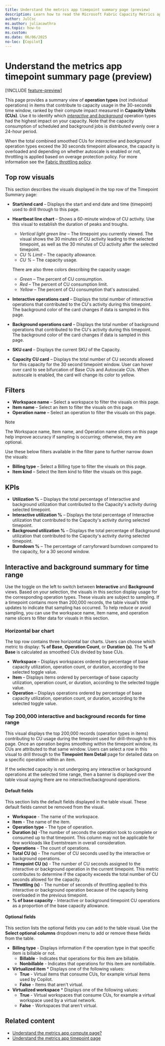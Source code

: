 ```yaml
---
title: Understand the metrics app timepoint summary page (preview)
description: Learn how to read the Microsoft Fabric Capacity Metrics app's Timepoint Summary page.
author: JulCsc
ms.author: juliacawthra
ms.topic: how-to
ms.custom:
ms.date: 06/06/2025
no-loc: [Copilot]
---
```


# Understand the metrics app timepoint summary page (preview)

[!INCLUDE [feature-preview](../includes/feature-preview-note.md)]

This page provides a summary view of **operation types** (not individual operations) in items that contribute to capacity usage in the 30-seconds time window, ranked by their compute impact measured in **Capacity Units (CUs)**. Use it to identify which [*interactive* and *background*](fabric-operations.md#interactive-and-background-operations) operation types had the highest impact on your capacity. Note that the capacity consumption of scheduled and background jobs is distributed evenly over a 24-hour period.

When the total combined smoothed CUs for *interactive* and *background* operation types exceed the 30 seconds timepoint allowance, the capacity is overloaded and depending on whether autoscale is enabled or not, throttling is  applied based on overage protection policy. For more  information see the [Fabric throttling policy](throttling.md).

## Top row visuals

This section describes the visuals displayed in the top row of the Timepoint Summary page:

* **Start/end card** – Displays the start and end date and time (timepoint) used to drill through to this page.
* **Heartbeat line chart** – Shows a 60-minute window of CU activity. Use this visual to establish the duration of peaks and troughs.
  * *Vertical light green line* – The timepoint you currently viewed. The visual shows the 30 minutes of CU activity leading to the selected timepoint, as well as the 30 minutes of CU activity after the selected timepoint.
  * *CU % Limit* – The capacity allowance.
  * *CU %* – The capacity usage.

  There are also three colors describing the capacity usage:

  * *Green* – The percent of CU consumption.
  * *Red* – The percent of CU consumption limit.
  * *Yellow* – The percent of CU consumption that's autoscaled.
* **Interactive operations card** – Displays the total number of interactive operations that contributed to the CU's activity during this timepoint. The background color of the card changes if data is sampled in this page.
* **Background operations card** – Displays the total number of background operations that contributed to the CU's activity during this timepoint. The background color of the card changes if data is sampled in this page.
* **SKU card** – Displays the current SKU of the Capacity.
* **Capacity CU card** – Displays the total number of CU seconds allowed for this capacity for the 30 second timepoint window. User can hover over card to see bifurcation of Base CUs and Autoscale CUs. When autoscale is enabled, the card will change its color to yellow.

## Filters

* **Workspace name** – Select a workspace to filter the visuals on this page.
* **Item name** – Select an item to filter the visuals on this page.
* **Operation name** – Select an operation to filter the visuals on this page.

> [!NOTE]
> The Workspace name, Item name, and Operation name slicers on this page help improve accuracy if sampling is occurring; otherwise, they are optional.

Use these below filters available in the filter pane to further narrow down the visuals:

* **Billing type** – Select a Billing type to filter the visuals on this page.
* **Item kind** – Select the Item kind to filter the visuals on this page.

## KPIs

* **Utilization %** – Displays the total percentage of Interactive and background utilization that contributed to the Capacity's activity during selected timepoint.
* **Interactive utilization %** – Displays the total percentage of Interactive utilization that contributed to the Capacity's activity during selected timepoint.
* **Background utilization %** – Displays the total percentage of Background utilization that contributed to the Capacity's activity during selected timepoint.
* **Burndown %** – The percentage of carryforward burndown compared to the capacity, for a 30 second window.

## Interactive and background summary for time range

Use the toggle on the left to switch between **Interactive** and **Background** views. Based on your selection, the visuals in this section display usage for the corresponding operation types. These visuals are subject to sampling. If a timepoint contains more than 200,000 records, the table visual’s title updates to indicate that sampling has occurred. To help reduce or avoid sampling, you can use the workspace name, item name, and operation name slicers to filter data for visuals in this section.

### Horizontal bar chart

The top row contains three horizontal bar charts. Users can choose which metric to display: **% of Base**, **Operation Count**, or **Duration (s)**. The **% of Base** is calculated as smoothed CUs divided by base CUs.

* **Workspace** – Displays workspaces ordered by percentage of base capacity utilization, operation count, or duration, according to the selected toggle value.
* **Item** – Displays items ordered by percentage of base capacity utilization, operation count, or duration, according to the selected toggle value.
* **Operation** – Displays operations ordered by percentage of base capacity utilization, operation count, or duration, according to the selected toggle value.

### Top 200,000 interactive and background records for time range

This visual displays the top 200,000 records (operation types in items) contributing to CU usage during the timepoint used for drill-through to this page. Once an operation begins smoothing within the timepoint window, its CUs are attributed to that same window. Users can select a row in this visual to drill through to the **Timepoint Item Detail** page for detailed data on a specific operation within an item.

If the selected capacity is not undergoing any interactive or background operations at the selected time range, then a banner is displayed over the table visual saying there are no interactive/background operations.

#### Default fields

This section lists the default fields displayed in the table visual. These default fields cannot be removed from the visual.

* **Workspace** - The name of the workspace.
* **Item** - The name of the item.
* **Operation type** - The type of operation.
* **Duration (s)** -The number of seconds the operation took to complete or consumed up to that timepoint. This column may not be applicable for few workloads like Eventstream in overall consideration.
* **Operations** - The count of operations.
* **Total CU (s)** - The number of CU seconds used by the interactive or background operations.
* **Timepoint CU (s)** - The number of CU seconds assigned to the interactive or background operation in the current timepoint. This metric contributes to determine if the capacity exceeds the total number of CU seconds allowed for the capacity.
* **Throttling (s)** - The number of seconds of throttling applied to this interactive or background operation because of the capacity being overloaded in the previous timepoint.
* **% of base capacity** - Interactive or background timepoint CU operations as a proportion of the base capacity allowance.

#### Optional fields

This section lists the optional fields you can add to the table visual. Use the **Select optional columns** dropdown menu to add or remove these fields from the table.

* **Billing type** - Displays information if the operation type in that specific item is billable or not.
  * **Billable** - Indicates that operations for this item are billable.
  * **Nonbillable** - Indicates that operations for this item are nonbillable.
* **Virtualized item** * Displays one of the following values:
  * **True** - Virtual items that consume CUs, for example virtual items used by Copilot.
  * **False** - Items that aren't virtual.
* **Virtualized workspace** * Displays one of the following values:
  * **True** - Virtual workspaces that consume CUs, for example a virtual workspace used by a virtual network.
  * **False** - Workspaces that aren't virtual.

## Related content

* [Understand the metrics app compute page?](metrics-app-compute-page.md)
* [Understand the metrics app timepoint page](metrics-app-timepoint-page.md)
